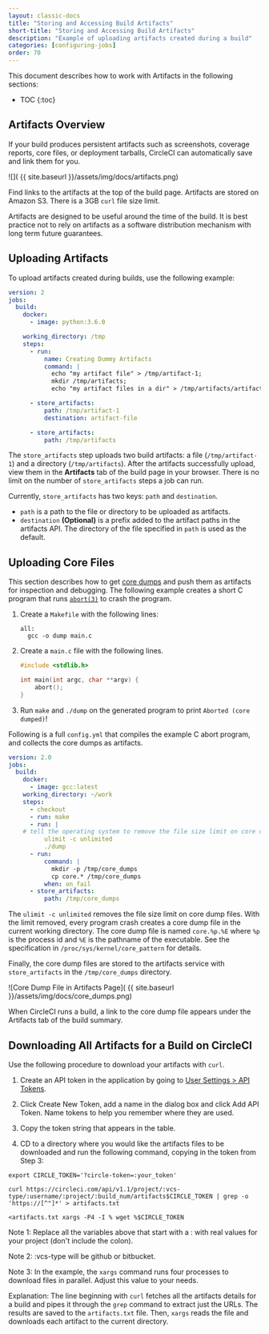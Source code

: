 ```yaml
---
layout: classic-docs
title: "Storing and Accessing Build Artifacts"
short-title: "Storing and Accessing Build Artifacts"
description: "Example of uploading artifacts created during a build"
categories: [configuring-jobs]
order: 70
---
```


This document describes how to work with Artifacts in the following sections:

* TOC
{:toc}

## Artifacts Overview

If your build produces persistent artifacts such as screenshots, coverage reports, core files, or
deployment tarballs, CircleCI can automatically save and link them for you.

![]( {{ site.baseurl }}/assets/img/docs/artifacts.png)

Find links to the artifacts at the top of the build page. Artifacts are stored on Amazon S3. There is a 3GB `curl` file size limit.

Artifacts are designed to be useful around the time of the build. It is best practice not to rely on artifacts as a software distribution mechanism with long term future guarantees.

## Uploading Artifacts

To upload artifacts created during builds, use the following example:

```YAML
version: 2
jobs:
  build:
    docker:
      - image: python:3.6.0

    working_directory: /tmp
    steps:
      - run:
          name: Creating Dummy Artifacts
          command: |
            echo "my artifact file" > /tmp/artifact-1;
            mkdir /tmp/artifacts;
            echo "my artifact files in a dir" > /tmp/artifacts/artifact-2;

      - store_artifacts:
          path: /tmp/artifact-1
          destination: artifact-file

      - store_artifacts:
          path: /tmp/artifacts
```

The `store_artifacts` step uploads two build artifacts: a file (`/tmp/artifact-1`) and a directory (`/tmp/artifacts`). After  the artifacts successfully upload, view them in the **Artifacts** tab of the build page in your browser. There is no limit on the number of `store_artifacts` steps a job can run.

Currently, `store_artifacts` has two keys: `path` and `destination`.

  - `path` is a path to the file or directory to be uploaded as artifacts.
  - `destination` **(Optional)** is a prefix added to the artifact paths in the artifacts API. The directory of the file specified in `path` is used as the default.

## Uploading Core Files

This section describes how to get [core dumps](http://man7.org/linux/man-pages/man5/core.5.html) and push them as artifacts for inspection and debugging. The following example creates a short C program that runs [`abort(3)`](http://man7.org/linux/man-pages/man3/abort.3.html) to crash the program.

1. Create a `Makefile` with the following lines:

     ```
     all:
       gcc -o dump main.c
     ```

2. Create a `main.c` file with the following lines.

     ```C
     #include <stdlib.h>
     
     int main(int argc, char **argv) {
         abort();
     }
     ```

3. Run `make` and `./dump` on the generated program to print `Aborted (core dumped)`!

Following is a full `config.yml` that compiles the example C abort program, and collects the core dumps as artifacts.

```YAML
version: 2.0
jobs:
  build:
    docker:
      - image: gcc:latest
    working_directory: ~/work
    steps:
      - checkout
      - run: make
      - run: |
    # tell the operating system to remove the file size limit on core dump files 
          ulimit -c unlimited
          ./dump
      - run:
          command: |
            mkdir -p /tmp/core_dumps
            cp core.* /tmp/core_dumps
          when: on_fail
      - store_artifacts:
          path: /tmp/core_dumps
```

The `ulimit -c unlimited` removes the file size limit on core dump files. With the limit removed, every program crash creates a core dump file in the current working directory. The core dump file is named `core.%p.%E` where `%p` is the process id and `%E` is the pathname of the executable. See the specification in `/proc/sys/kernel/core_pattern` for details.

Finally, the core dump files are stored to the artifacts service with `store_artifacts` in the `/tmp/core_dumps` directory.

![Core Dump File in Artifacts Page]( {{ site.baseurl }}/assets/img/docs/core_dumps.png)

When CircleCI runs a build, a link to the core dump file appears under the Artifacts tab of the build summary.

## Downloading All Artifacts for a Build on CircleCI  

Use the following procedure to download your artifacts with `curl`.

1. Create an API token in the application by going to [User Settings > API Tokens](https://circleci.com/account/api).

2. Click Create New Token, add a name in the dialog box and click Add API Token. Name tokens to help you remember where they are used.

3. Copy the token string that appears in the table.

4. CD to a directory where you would like the artifacts files to be downloaded and run the following command, copying in the token from Step 3:

```
export CIRCLE_TOKEN='?circle-token=:your_token'

curl https://circleci.com/api/v1.1/project/:vcs-type/:username/:project/:build_num/artifacts$CIRCLE_TOKEN | grep -o 'https://[^"]*' > artifacts.txt

<artifacts.txt xargs -P4 -I % wget %$CIRCLE_TOKEN
```

Note 1: Replace all the variables above that start with a : with real values for your project (don't include the colon).

Note 2: :vcs-type will be github or bitbucket.

Note 3: In the example, the `xargs` command runs four processes to download files in parallel. Adjust this value to your needs.

Explanation: The line beginning with `curl` fetches all the artifacts details for a build and pipes it through the `grep` command to extract just the URLs. The results are saved to the `artifacts.txt` file. Then, `xargs` reads the file and downloads each artifact to the current directory.  

